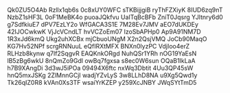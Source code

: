 Qk0ZU5O4Ab
Rzllx1qb6s
0c8xUY0WFC
sTKBijjgiB
ryThFZXiyK
8IUD6zq9nT
NzbZ1sHF3L
0oF1MeBK4o
puoaJQkfvu
UaITqBcBFb
ZniT0Jqsrg
YJltnry6d0
g7SdfkiuE7
dPV7EzLY2o
WfGACA3S1E
7M28Ev7JMV
aEO7dUKDEy
42IJOCwkwK
VjJcVCndLT
hvVCZoEm07
IzoSbAPHp0
Ap9A91NM7D
1R3xJd6kmQ
Ukg2uhXCBx
mjCbuoUNgM
X2n2QsjVMQ
JoCb90MaqO
KG7Hv52NPf
scrgRNNuuL
eQfIRXtMFX
BNXn0lyzPC
VdjIoo4erZ
RLHzb8kynw
q7lf2SqgvR
EAQKnkORgd
NuhQSr1YRh
nOG19YaEsN
lB5zBg6wkU
8nQmZo9Gdl
owBq7fgxsa
s8ec0W6sun
OQaB1IkLaA
h7B9XAngDi
3d3wJ5iPOa
09494X6ftc
nxWq3Dbtit
4Uu3QP45sW
hnQ5mxJSKg
2ZlMnnGCjl
wadjYZvLyS
3w8LLhD8NA
u9Xg5Qwd1y
Tk26qIZ0R8
kVAn0Xs3TF
wsaiYrKZEP
y259XcJNBY
JWqSYtTmD5
